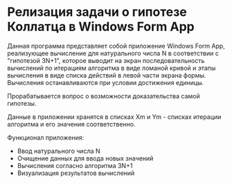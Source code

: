 # Релизация задачи о гипотезе Коллатца в Windows Form App
Данная программа представляет собой приложение Windows Form App, реализующее вычисление для натурального числа N в соответствии с "гипотезой 3N+1", которое выводит на экран последовательность вычислений по итерациям алгоритма в виде ломаной кривой и этапы вычисления в виде списка действий в левой части экрана формы. Вычисления останавливаются при условии достижения единицы.

Прорабатывается вопрос о возможности доказательства самой гипотезы.

Данные в приложении хранятся в списках Xm и Ym - списках итерации алгоритма и его значения соответственно.

Функционал приложения:
* Ввод натурального числа N
* Очищение данных для ввода новых значений
* Вычисления согласно алгоритма 3N+1
* Визуализация результатов вычислений
